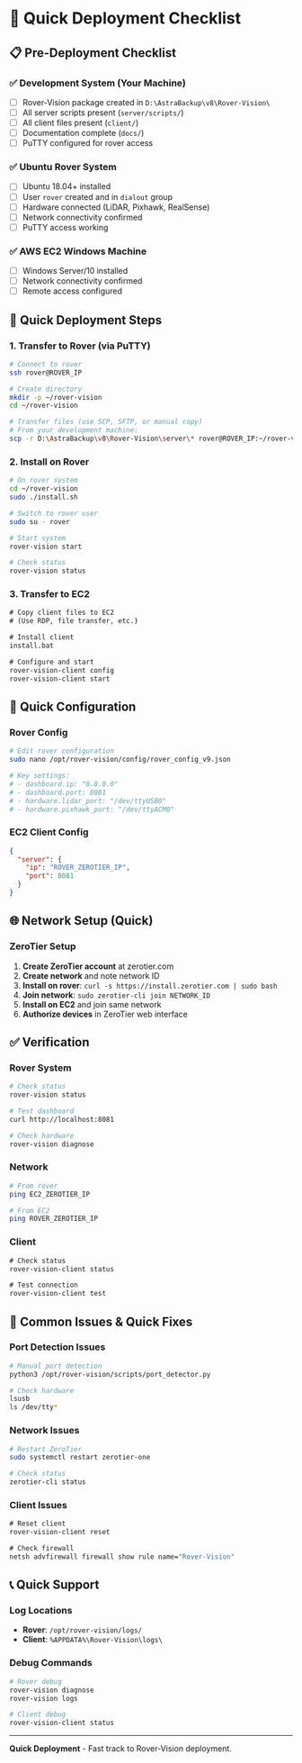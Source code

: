 # 🚀 Quick Deployment Checklist

## 📋 Pre-Deployment Checklist

### ✅ Development System (Your Machine)
- [ ] Rover-Vision package created in `D:\AstraBackup\v8\Rover-Vision\`
- [ ] All server scripts present (`server/scripts/`)
- [ ] All client files present (`client/`)
- [ ] Documentation complete (`docs/`)
- [ ] PuTTY configured for rover access

### ✅ Ubuntu Rover System
- [ ] Ubuntu 18.04+ installed
- [ ] User `rover` created and in `dialout` group
- [ ] Hardware connected (LiDAR, Pixhawk, RealSense)
- [ ] Network connectivity confirmed
- [ ] PuTTY access working

### ✅ AWS EC2 Windows Machine
- [ ] Windows Server/10 installed
- [ ] Network connectivity confirmed
- [ ] Remote access configured

## 🚀 Quick Deployment Steps

### 1. Transfer to Rover (via PuTTY)
```bash
# Connect to rover
ssh rover@ROVER_IP

# Create directory
mkdir -p ~/rover-vision
cd ~/rover-vision

# Transfer files (use SCP, SFTP, or manual copy)
# From your development machine:
scp -r D:\AstraBackup\v8\Rover-Vision\server\* rover@ROVER_IP:~/rover-vision/
```

### 2. Install on Rover
```bash
# On rover system
cd ~/rover-vision
sudo ./install.sh

# Switch to rover user
sudo su - rover

# Start system
rover-vision start

# Check status
rover-vision status
```

### 3. Transfer to EC2
```cmd
# Copy client files to EC2
# (Use RDP, file transfer, etc.)

# Install client
install.bat

# Configure and start
rover-vision-client config
rover-vision-client start
```

## 🔧 Quick Configuration

### Rover Config
```bash
# Edit rover configuration
sudo nano /opt/rover-vision/config/rover_config_v9.json

# Key settings:
# - dashboard.ip: "0.0.0.0"
# - dashboard.port: 8081
# - hardware.lidar_port: "/dev/ttyUSB0"
# - hardware.pixhawk_port: "/dev/ttyACM0"
```

### EC2 Client Config
```json
{
  "server": {
    "ip": "ROVER_ZEROTIER_IP",
    "port": 8081
  }
}
```

## 🌐 Network Setup (Quick)

### ZeroTier Setup
1. **Create ZeroTier account** at zerotier.com
2. **Create network** and note network ID
3. **Install on rover**: `curl -s https://install.zerotier.com | sudo bash`
4. **Join network**: `sudo zerotier-cli join NETWORK_ID`
5. **Install on EC2** and join same network
6. **Authorize devices** in ZeroTier web interface

## ✅ Verification

### Rover System
```bash
# Check status
rover-vision status

# Test dashboard
curl http://localhost:8081

# Check hardware
rover-vision diagnose
```

### Network
```bash
# From rover
ping EC2_ZEROTIER_IP

# From EC2
ping ROVER_ZEROTIER_IP
```

### Client
```cmd
# Check status
rover-vision-client status

# Test connection
rover-vision-client test
```

## 🚨 Common Issues & Quick Fixes

### Port Detection Issues
```bash
# Manual port detection
python3 /opt/rover-vision/scripts/port_detector.py

# Check hardware
lsusb
ls /dev/tty*
```

### Network Issues
```bash
# Restart ZeroTier
sudo systemctl restart zerotier-one

# Check status
zerotier-cli status
```

### Client Issues
```cmd
# Reset client
rover-vision-client reset

# Check firewall
netsh advfirewall firewall show rule name="Rover-Vision"
```

## 📞 Quick Support

### Log Locations
- **Rover**: `/opt/rover-vision/logs/`
- **Client**: `%APPDATA%\Rover-Vision\logs\`

### Debug Commands
```bash
# Rover debug
rover-vision diagnose
rover-vision logs

# Client debug
rover-vision-client status
```

---

**Quick Deployment** - Fast track to Rover-Vision deployment.
